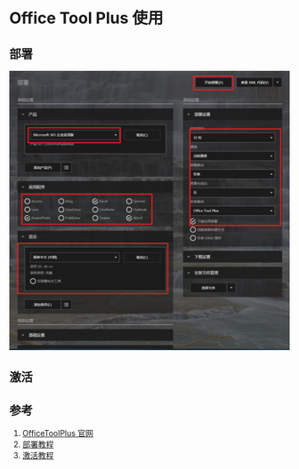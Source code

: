 # Office Tool Plus 使用

## 部署

![看不到图是科学问题](https://raw.githubusercontent.com/yiyah/Picture_Material/master/20220522103302.png)

## 激活

## 参考

1. [OfficeToolPlus 官网](https://otp.landian.vip/zh-cn/)
2. [部署教程](https://www.coolhub.top/archives/11)
3. [激活教程](https://www.coolhub.top/archives/14)
